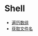 # Shell
+ [遍历数组](https://github.com/jikwjjw/Shell/blob/master/%E9%81%8D%E5%8E%86%E6%95%B0%E7%BB%84.md)
+ [获取文件名](https://github.com/jikwjjw/Shell/blob/master/%E8%8E%B7%E5%8F%96%E6%96%87%E4%BB%B6%E5%90%8D.md)
